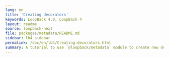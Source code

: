 ```yaml
---
lang: en
title: 'Creating decorators'
keywords: LoopBack 4.0, LoopBack 4
layout: readme
source: loopback-next
file: packages/metadata/README.md
sidebar: lb4_sidebar
permalink: /doc/en/lb4/Creating-decorators.html
summary: A tutorial to use `@loopback/metadata` module to create new decorators
---
```

